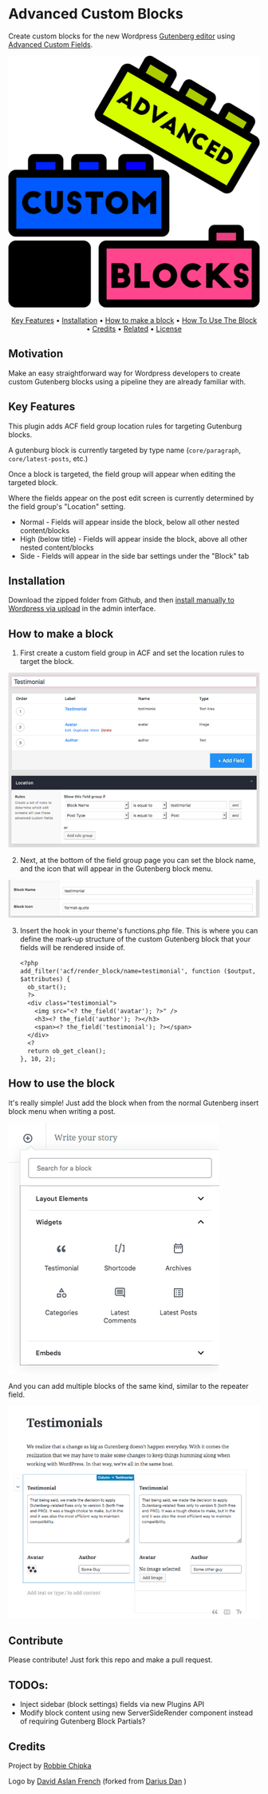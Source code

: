 # Advanced Custom Blocks

Create custom blocks for the new Wordpress [Gutenberg editor](https://github.com/WordPress/gutenberg) using [Advanced Custom Fields](https://github.com/elliotcondon/acf). 

![](assets/BlocksLogo.png)





<p align="center">
<a href="#key-features">Key Features</a> •
<a href="#installation">Installation</a> •
<a href="#how-to-make-a-block">How to make a block</a> •
<a href="#how-to-use-the-block">How To Use The Block</a> •
<a href="#credits">Credits</a> •
<a href="#related">Related</a> •
<a href="#license">License</a>

</p>

## Motivation
Make an easy straightforward way for Wordpress developers to create custom Gutenberg blocks using a pipeline they are already familiar with. 

## Key Features
This plugin adds ACF field group location rules for targeting Gutenburg blocks.

A gutenburg block is currently targeted by type name (`core/paragraph`, `core/latest-posts`, etc.)

Once a block is targeted, the field group will appear when editing the targeted block.

Where the fields appear on the post edit screen is currently determined by the field group's "Location" setting.

- Normal - Fields will appear inside the block, below all other nested content/blocks
- High (below title) - Fields will appear inside the block, above all other nested content/blocks
- Side - Fields will appear in the side bar settings under the "Block" tab

## Installation

Download the zipped folder from Github, and then [install manually to Wordpress via upload](https://themetry.com/docs/install-wordpress-plugin-zip-upload/) in the admin interface. 

## How to make a block
1. First create a custom field group in ACF and set the location rules to target the block. 

![screen shot 2018-08-23 at 7 23 20 pm](assets/44556941-25c55100-a70a-11e8-8ff5-b51c312be386.png) 

2.  Next, at the bottom of the field group page you can set the block name, and the icon that will appear in the Gutenberg block menu. 

![screen shot 2018-08-23 at 7 23 33 pm](assets/44556962-49889700-a70a-11e8-89de-b8c6f9693cd8.png) 

3. Insert the hook in your theme's functions.php file. This is where you can define the mark-up structure of the custom Gutenberg block that your fields will be rendered inside of. 

   ```
   <?php
   add_filter('acf/render_block/name=testimonial', function ($output, $attributes) {
     ob_start();
     ?>
     <div class="testimonial">
       <img src="<? the_field('avatar'); ?>" />
       <h3><? the_field('author'); ?></h3>
       <span><? the_field('testimonial'); ?></span>
     </div>
     <?
     return ob_get_clean();
   }, 10, 2);
   ```



## How to use the block

It's really simple! Just add the block when from the normal Gutenberg insert block menu when writing a post. 

![screen shot 2018-08-23 at 7 13 59 pm](assets/44556981-6755fc00-a70a-11e8-9a69-47a9aad03f3d.png) 

And you can add multiple blocks of the same kind, similar to the repeater field. 

![screen shot 2018-08-23 at 7 21 38 pm](assets/44557063-d4699180-a70a-11e8-8f55-3b8528852361.png) 

## Contribute

Please contribute! Just fork this repo and make a pull request. 


## TODOs:

 * Inject sidebar (block settings) fields via new Plugins API
 * Modify block content using new ServerSideRender component instead of requiring Gutenberg Block Partials?



## Credits

Project by [Robbie Chipka](https://github.com/rchipka)

Logo by [David Aslan French](https://github.com/thedonquixotic) (forked from [Darius Dan](https://www.flaticon.com/authors/darius-dan) ) 



